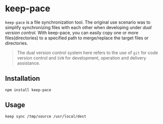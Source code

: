 # keep-pace

`keep-pace` is a file synchronization tool. The original use scenario was to simplify synchronizing files with each other when developing under *dual version control*. With keep-pace, you can easily copy one or more files(directories) to a specified path to merge/replace the target files or directories.

> The dual version control system here refers to the use of `git` for code version control and `SVN` for development, operation and delivery assistance.

## Installation

~~~shell
npm install keep-pace
~~~

## Usage

~~~shell
keep sync /tmp/source /usr/local/dest
~~~